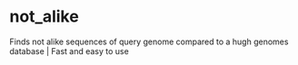 # not_alike
Finds not alike sequences of query genome compared to a hugh genomes database | Fast and easy to use
